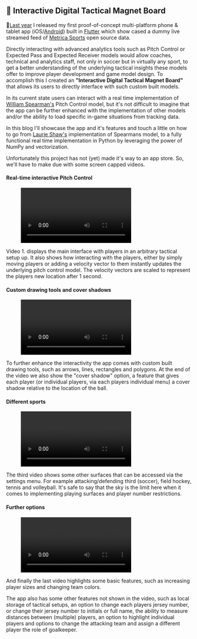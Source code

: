 ## 📱 Interactive Digital Tactical Magnet Board

<div class="text-paperclip"> 📎<a class="post_navi-item nav_prev" href="/2021/03/14/live-pitch-control.html">Last year</a> I released my first proof-of-concept multi-platform phone & tablet app (iOS/<a href="https://play.google.com/store/apps/details?id=com.unravelsports.base_app" class="paperclip-link">Android</a>) built in <a href="https://flutter.dev/" class="paperclip-link">Flutter</a> which show cased a dummy live streamed feed of <a href="https://github.com/metrica-sports/sample-data" class="paperclip-link">Metrica Sports</a> open source data.</div>

Directly interacting with advanced analytics tools such as Pitch Control or Expected Pass and Expected Receiver models would allow coaches, technical and analytics staff, not only in soccer but in virtually any sport, to get a better understanding of the underlying tactical insights these models offer to improve player development and game model design.
To accomplish this I created an <b>"Interactive Digital Tactical Magnet Board"</b> that allows its users to directly interface with such custom built models.

In its current state users can interact with a real time implementation of [William Spearman's](https://www.researchgate.net/publication/334849056_Quantifying_Pitch_Control) Pitch Control model, but it's not difficult to imagine that the app can be further enhanced with the implementation of other models and/or the ability to load specific in-game situations from tracking data.

In this blog I'll showcase the app and it's features and touch a little on how to go from [Laurie Shaw's](https://github.com/Friends-of-Tracking-Data-FoTD/LaurieOnTracking) implementation of Spearmans model, to a fully functional real time implementation in Python by leveraging the power of NumPy and vectorization.

Unfortunately this project has not (yet) made it's way to an app store. So, we'll have to make due with some screen capped videos.


#### Real-time interactive Pitch Control
<figure>    
    <p>
      <video src="https://user-images.githubusercontent.com/64530306/156655256-ef853757-dcfd-42cd-8582-7b00b63d1365.mov" class="center-vid" controls="controls" style="max-width: 500px;"></video>
    </p>  
</figure>

Video 1. displays the main interface with players in an arbitrary tactical setup up. It also shows how interacting with the players, either by simply moving players or adding a velocity vector to them instantly updates the underlying pitch control model. The velocity vectors are scaled to represent the players new location after 1 second.

#### Custom drawing tools and cover shadows
<figure>    
    <p>
      <video src="https://user-images.githubusercontent.com/64530306/156880559-6d58d01f-44a8-4c42-8045-4a4acc3f7890.mov" class="center-vid" controls="controls" style="max-width: 500px;"></video>
    </p>  
</figure>

To further enhance the interactivity the app comes with custom built drawing tools, such as arrows, lines, rectangles and polygons. At the end of the video we also show the "cover shadow" option, a feature that gives each player (or individual players, via each players individual menu) a cover shadow relative to the location of the ball.


#### Different sports
<figure>    
    <p>
      <video src="https://user-images.githubusercontent.com/64530306/156880560-0af7b687-66f2-4d6c-9331-0f8273251ec1.mov" class="center-vid" controls="controls" style="max-width: 500px;"></video>
    </p>  
</figure>

The third video shows some other surfaces that can be accessed via the settings menu. For example attacking/defending third (soccer), field hockey, tennis and volleyball. It's safe to say that the sky is the limit here when it comes to implementing playing surfaces and player number restrictions.

#### Further options
<figure>    
    <p>
      <video src="https://user-images.githubusercontent.com/64530306/156880561-cb12f588-3933-4214-8a33-8828085c3de2.mov" class="center-vid" controls="controls" style="max-width: 500px;"></video>
    </p>  
</figure>

And finally the last video highlights some basic features, such as increasing player sizes and changing team colors.

The app also has some other features not shown in the video, such as local storage of tactical setups, an option to change each players jersey number, or change their jersey number to initials or full name, the ability to measure distances between (multiple) players, an option to highlight individual players and options to change the attacking team and assign a different player the role of goalkeeper.
